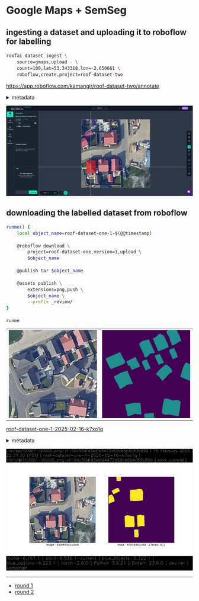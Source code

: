 # Google Maps + SemSeg

## ingesting a dataset and uploading it to roboflow for labelling

```bash
roofai dataset ingest \
    source=gmaps,upload - \
    count=100,lat=53.343318,lon=-2.650661 \
    roboflow,create,project=roof-dataset-two
```

https://app.roboflow.com/kamangir/roof-dataset-two/annotate




<details>
<summary>metadata</summary>

```yaml
center:
  gsd: 0.08912957603498574
  size:
    deg:
    - 0.0005124253466836525
    - 0.0008583068847215374
    m:
    - 57.04292866239087
    - 57.04292866239087
    px:
    - 640
    - 640
count: 100
grid:
- 10
- 10
lat: 53.343318
lon: -2.650661
maptype: satellite
size: 640x640
zoom: 20

```

</details>


![image](https://github.com/kamangir/assets/blob/main/roofAI/roboflow/labelling-2.png?raw=true)

## downloading the labelled dataset from roboflow

```bash
runme() {
    local object_name=roof-dataset-one-1-$(@@timestamp)

    @roboflow download \
        project=roof-dataset-one,version=1,upload \
        $object_name

    @publish tar $object_name

    @assets publish \
        extensions=png,push \
        $object_name \
        --prefix _review/
}

runme
```

| | |
|-|-|
| ![image](https://github.com/kamangir/assets/blob/main/roofAI/roboflow/roof-dataset-one-1-2025-02-16-k9ezfk/image.png?raw=true) | ![image](https://github.com/kamangir/assets/blob/main/roofAI/roboflow/roof-dataset-one-1-2025-02-16-k9ezfk/mask.png?raw=true) |


[roof-dataset-one-1-2025-02-16-k7xo1q](https://kamangir-public.s3.ca-central-1.amazonaws.com/roof-dataset-one-1-2025-02-16-k7xo1q.tar.gz)


<details>
<summary>metadata</summary>

```yaml
classes:
- background
- roof
ingested-by: roofai-6.167.1
kind: CamVid
roofai-roofai-roboflow-download:
  input:
    project: roof-dataset-one
    version: 1
source: gmaps

```

</details>


![image](https://github.com/kamangir/assets/blob/main/roof-dataset-one-1-2025-02-16-k7xo1q/00001-00000_png-rf-60c50dfd3edfe4472d69cb6b4c83b890.png?raw=true)

---

- [round 1](./round-1.md)
- [round 2](./round-2.md)
